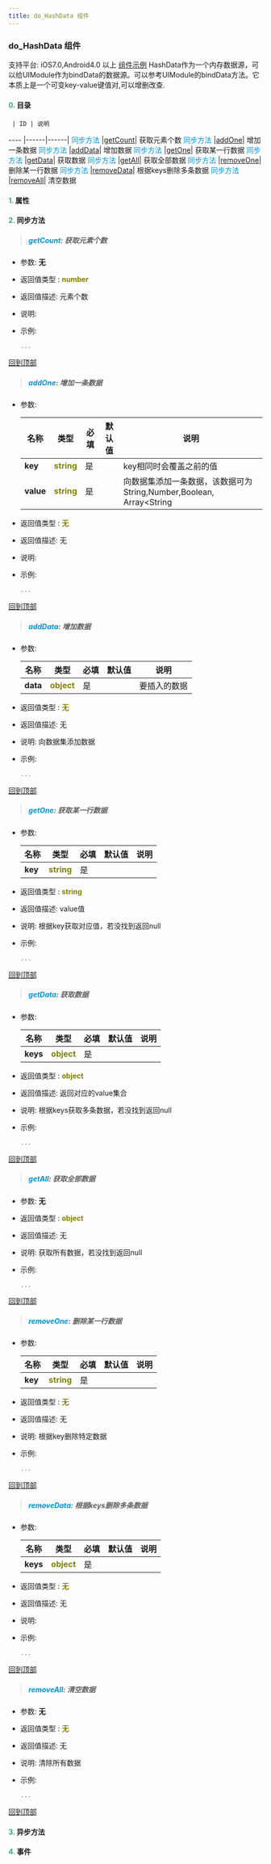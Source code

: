 ```yaml
---
title: do_HashData 组件
---
```


### do_HashData 组件

 支持平台: iOS7.0,Android4.0 以上
 [组件示例](https://github.com/do-api/docs-example/tree/master/source/view/do_HashData)
 HashData作为一个内存数据源，可以给UIModule作为bindData的数据源。可以参考UIModule的bindData方法。它本质上是一个可变key-value键值对,可以增删改查.

#### <font color ='#40A977'>**0.**</font> 目录

     | ID | 说明
---- |------|------|
<font color ='#0092db'>同步方法</font>  |[getCount](#getCount)| 获取元素个数
<font color ='#0092db'>同步方法</font>  |[addOne](#addOne)| 增加一条数据
<font color ='#0092db'>同步方法</font>  |[addData](#addData)| 增加数据
<font color ='#0092db'>同步方法</font>  |[getOne](#getOne)| 获取某一行数据
<font color ='#0092db'>同步方法</font>  |[getData](#getData)| 获取数据
<font color ='#0092db'>同步方法</font>  |[getAll](#getAll)| 获取全部数据
<font color ='#0092db'>同步方法</font>  |[removeOne](#removeOne)| 删除某一行数据
<font color ='#0092db'>同步方法</font>  |[removeData](#removeData)| 根据keys删除多条数据
<font color ='#0092db'>同步方法</font>  |[removeAll](#removeAll)| 清空数据

#### <font color ='#40A977'>**1.**</font> 属性

#### <font color ='#40A977'>**2.**</font> 同步方法

>##### <span id=getCount><font color ='#0092db'>**getCount**</font></span>: 获取元素个数

- 参数: **无**
- 返回值类型 : <font color ='#808000'>**number**</font>
- 返回值描述: 元素个数
- 说明: 
- 示例:

  ```javascript
  ...

  ```

[回到顶部](#top)

>##### <span id=addOne><font color ='#0092db'>**addOne**</font></span>: 增加一条数据

- 参数:

  名称 | 类型 |必填|默认值|说明
  ---- |-------------  |--------------|--------|------
  **key** |<font color ='#808000'>**string**</font> | 是 | |key相同时会覆盖之前的值
  **value** |<font color ='#808000'>**string**</font> | 是 | |向数据集添加一条数据，该数据可为String,Number,Boolean, Array<String|Number|Boolean>, Object<String|Number|Boolean>.(能够被JSON.stringify序列化的类型)
- 返回值类型 : <font color ='#808000'>**无**</font>
- 返回值描述: 无
- 说明: 
- 示例:

  ```javascript
  ...

  ```

[回到顶部](#top)

>##### <span id=addData><font color ='#0092db'>**addData**</font></span>: 增加数据

- 参数:

  名称 | 类型 |必填|默认值|说明
  ---- |-------------  |--------------|--------|------
  **data** |<font color ='#808000'>**object**</font> | 是 | |要插入的数据
- 返回值类型 : <font color ='#808000'>**无**</font>
- 返回值描述: 无
- 说明: 向数据集添加数据
- 示例:

  ```javascript
  ...

  ```

[回到顶部](#top)

>##### <span id=getOne><font color ='#0092db'>**getOne**</font></span>: 获取某一行数据

- 参数:

  名称 | 类型 |必填|默认值|说明
  ---- |-------------  |--------------|--------|------
  **key** |<font color ='#808000'>**string**</font> | 是 | |
- 返回值类型 : <font color ='#808000'>**string**</font>
- 返回值描述: value值
- 说明: 根据key获取对应值，若没找到返回null
- 示例:

  ```javascript
  ...

  ```

[回到顶部](#top)

>##### <span id=getData><font color ='#0092db'>**getData**</font></span>: 获取数据

- 参数:

  名称 | 类型 |必填|默认值|说明
  ---- |-------------  |--------------|--------|------
  **keys** |<font color ='#808000'>**object**</font> | 是 | |
- 返回值类型 : <font color ='#808000'>**object**</font>
- 返回值描述: 返回对应的value集合
- 说明: 根据keys获取多条数据，若没找到返回null
- 示例:

  ```javascript
  ...

  ```

[回到顶部](#top)

>##### <span id=getAll><font color ='#0092db'>**getAll**</font></span>: 获取全部数据

- 参数: **无**
- 返回值类型 : <font color ='#808000'>**object**</font>
- 返回值描述: 无
- 说明: 获取所有数据，若没找到返回null
- 示例:

  ```javascript
  ...

  ```

[回到顶部](#top)

>##### <span id=removeOne><font color ='#0092db'>**removeOne**</font></span>: 删除某一行数据

- 参数:

  名称 | 类型 |必填|默认值|说明
  ---- |-------------  |--------------|--------|------
  **key** |<font color ='#808000'>**string**</font> | 是 | |
- 返回值类型 : <font color ='#808000'>**无**</font>
- 返回值描述: 无
- 说明: 根据key删除特定数据
- 示例:

  ```javascript
  ...

  ```

[回到顶部](#top)

>##### <span id=removeData><font color ='#0092db'>**removeData**</font></span>: 根据keys删除多条数据

- 参数:

  名称 | 类型 |必填|默认值|说明
  ---- |-------------  |--------------|--------|------
  **keys** |<font color ='#808000'>**object**</font> | 是 | |
- 返回值类型 : <font color ='#808000'>**无**</font>
- 返回值描述: 无
- 说明: 
- 示例:

  ```javascript
  ...

  ```

[回到顶部](#top)

>##### <span id=removeAll><font color ='#0092db'>**removeAll**</font></span>: 清空数据

- 参数: **无**
- 返回值类型 : <font color ='#808000'>**无**</font>
- 返回值描述: 无
- 说明: 清除所有数据
- 示例:

  ```javascript
  ...

  ```

[回到顶部](#top)

#### <font color ='#40A977'>**3.**</font> 异步方法


#### <font color ='#40A977'>**4.**</font> 事件


